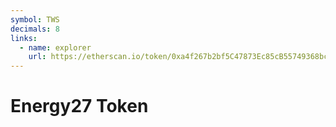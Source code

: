 ```yaml
---
symbol: TWS
decimals: 8
links:
  - name: explorer
    url: https://etherscan.io/token/0xa4f267b2bf5C47873Ec85cB55749368bc15eC2ec
---
```


# Energy27 Token
